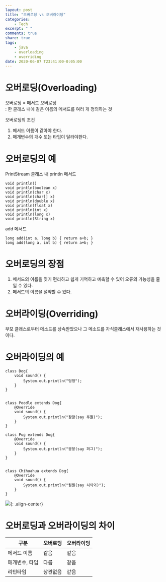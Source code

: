```yaml
---
layout: post
title: "오버로딩 vs 오버라이딩"
categories:
    - Tech
excerpt: " "
comments: true
share: true
tags:
    - java
    - overloading
    - overriding
date: 2020-06-07 T23:41:00-0:05:00
---
```


# 오버로딩(Overloading)

오버로딩 = 메서드 오버로딩<br/>
: 한 클래스 내에 같은 이름의 메서드를 여러 개 정의하는 것<br/>

오버로딩의 조건<br/>

1. 메서드 이름이 같아야 한다.
2. 매개변수의 개수 또는 타입이 달라야한다.

# 오버로딩의 예

PrintStream 클래스 내 println 메서드

```
void println()
void println(boolean x)
void println(char x)
void println(char[] x)
void println(double x)
void println(float x)
void println(int x)
void println(long x)
void println(String x)
```

add 메서드

```
long add(int a, long b) { return a+b; }
long add(long a, int b) { return a+b; }
```

# 오버로딩의 장점

1. 메서드의 이름을 짓기 편리하고 쉽게 기억하고 예측할 수 있어 오류의 가능성을 줄일 수 있다.
2. 메서드의 이름을 절약할 수 있다.

# 오버라이딩(Overriding)

부모 클래스로부터 메소드를 상속받았으나 그 메소드를 자식클래스에서 재사용하는 것이다.

# 오버라이딩의 예

```
class Dog{
    void sound() {
        System.out.println("멍멍");
    }
}


class Poodle extends Dog{
    @Override
    void sound() {
        System.out.println("왈왈(say 푸들)");
    }
}

class Pug extends Dog{
    @Override
    void sound() {
        System.out.println("뭉뭉(say 퍼그)");
    }
}


class Chihuahua extends Dog{
    @Override
    void sound() {
        System.out.println("월월(say 치와와)");
    }
}
```

![](https://kimmy100b.github.io/assets/images/java/overriding.png){: .align-center}<br/>

# 오버로딩과 오버라이딩의 차이

| 구분           | 오버로딩 | 오버라이딩 |
| -------------- | -------- | ---------- |
| 메서드 이름    | 같음     | 같음       |
| 매개변수, 타입 | 다름     | 같음       |
| 리턴타입       | 상관없음 | 같음       |
